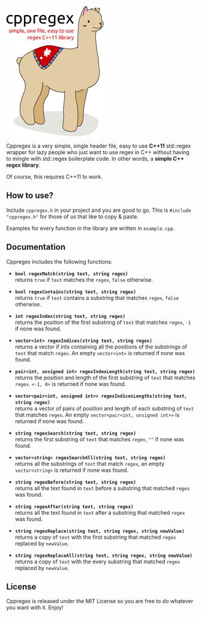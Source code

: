 ![cppregex logo](https://raw.githubusercontent.com/Lartu/cppregex/master/logo.png)

Cppregex is a very simple, single header file, easy to use **C++11** std::regex
wrapper for lazy people who just want to use regex in C++ without having to
mingle with std::regex boilerplate code. In other words, a
**simple C++ regex library**.

Of course, this requires C++11 to work.

## How to use?
Include `cppregex.h` in your project and you are good to go.
This is `#include "cppregex.h"` for those of us that like to copy & paste.

Examples for every function in the library are written in `example.cpp`.

## Documentation
Cppregex includes the following functions:

- **`bool regexMatch(string text, string regex)`**
<br>returns `true` if `text` matches the `regex`, `false` otherwise.

- **`bool regexContains(string text, string regex)`**
<br>returns `true` if `text` contains a substring that matches `regex`, `false` otherwise.

- **`int regexIndex(string text, string regex)`**
<br>returns the position of the first substring of `text` that matches `regex`, `-1` if none was found.

- **`vector<int> regexIndices(string text, string regex)`**
<br>returns a vector if ints containing all the positions of the substrings of `text` that match `regex`. An empty 
`vector<int>` is returned if none was found.

- **`pair<int, unsigned int> regexIndexLength(string text, string regex)`**
<br>returns the position and length of the first substring of `text` that matches `regex`. `<-1, 0>` is returned if none was found.

- **`vector<pair<int, unsigned int>> regexIndicesLengths(string text, string regex)`**
<br>returns a vector of pairs of position and length of each substring of `text` that matches `regex`. An empty `vector<pair<int, unsigned int>>` is returned if none was found.

- **`string regexSearch(string text, string regex)`**
<br>returns the first substring of `text` that matches `regex`, `""` if none was found.

- **`vector<string> regexSearchAll(string text, string regex)`**
<br>returns all the substrings of `text` that match `regex`, an empty `vector<string>` is returned if none was found.

- **`string regexBefore(string text, string regex)`**
<br>returns all the text found in `text` before a substring that matched `regex` was found.

- **`string regexAfter(string text, string regex)`**
<br>returns all the text found in `text` after a substring that matched `regex` was found.

- **`string regexReplace(string text, string regex, string newValue)`**
<br>returns a copy of `text` with the first substring that matched `regex` replaced by `newValue`.

- **`string regexReplaceAll(string text, string regex, string newValue)`**
<br>returns a copy of `text` with the every substring that matched `regex` replaced by `newValue`.

## License
Cppregex is released under the MIT License so you are free to do whatever you want with it. Enjoy!
